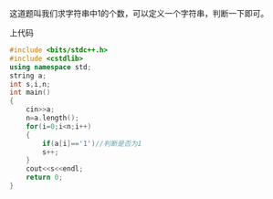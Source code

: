 这道题叫我们求字符串中1的个数，可以定义一个字符串，判断一下即可。

上代码
```cpp
#include <bits/stdc++.h>
#include <cstdlib>
using namespace std;
string a;
int s,i,n;
int main()
{
    cin>>a;
    n=a.length();
    for(i=0;i<n;i++)
    {
        if(a[i]=='1')//判断是否为1
        s++;
    }
    cout<<s<<endl;
    return 0;
}
```